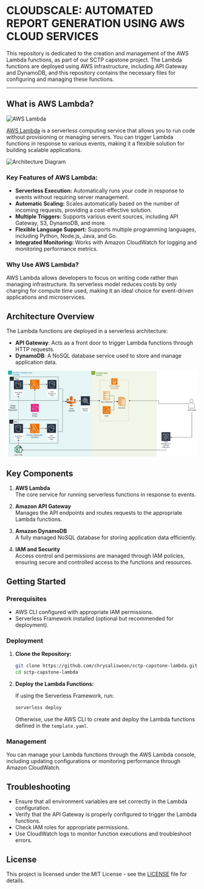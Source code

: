 # CLOUDSCALE: AUTOMATED REPORT GENERATION USING AWS CLOUD SERVICES

This repository is dedicated to the creation and management of the AWS Lambda functions, as part of our SCTP capstone project. The Lambda functions are deployed using AWS infrastructure, including API Gateway and DynamoDB, and this repository contains the necessary files for configuring and managing these functions.

---

## What is AWS Lambda?

![AWS Lambda](image.png)

[AWS Lambda](https://aws.amazon.com/lambda/) is a serverless computing service that allows you to run code without provisioning or managing servers. You can trigger Lambda functions in response to various events, making it a flexible solution for building scalable applications.

![Architecture Diagram](./assets/lambda-architecture.jpeg)

### Key Features of AWS Lambda:
- **Serverless Execution:** Automatically runs your code in response to events without requiring server management.
- **Automatic Scaling:** Scales automatically based on the number of incoming requests, providing a cost-effective solution.
- **Multiple Triggers:** Supports various event sources, including API Gateway, S3, DynamoDB, and more.
- **Flexible Language Support:** Supports multiple programming languages, including Python, Node.js, Java, and Go.
- **Integrated Monitoring:** Works with Amazon CloudWatch for logging and monitoring performance metrics.

### Why Use AWS Lambda?
AWS Lambda allows developers to focus on writing code rather than managing infrastructure. Its serverless model reduces costs by only charging for compute time used, making it an ideal choice for event-driven applications and microservices.

## Architecture Overview

The Lambda functions are deployed in a serverless architecture:
- **API Gateway**: Acts as a front door to trigger Lambda functions through HTTP requests.
- **DynamoDB**: A NoSQL database service used to store and manage application data.

![Architecture Diagram](https://github.com/chrysaliswoon/sctp-capstone-aws-insfrastructure/blob/main/assets/diagram.jpeg)

## Key Components

1. **AWS Lambda**  
   The core service for running serverless functions in response to events.

2. **Amazon API Gateway**  
   Manages the API endpoints and routes requests to the appropriate Lambda functions.

3. **Amazon DynamoDB**  
   A fully managed NoSQL database for storing application data efficiently.

4. **IAM and Security**  
   Access control and permissions are managed through IAM policies, ensuring secure and controlled access to the functions and resources.

## Getting Started

### Prerequisites
- AWS CLI configured with appropriate IAM permissions.
- Serverless Framework installed (optional but recommended for deployment).

### Deployment

1. **Clone the Repository:**

   ```bash
   git clone https://github.com/chrysaliswoon/sctp-capstone-lambda.git
   cd sctp-capstone-lambda
   ```

2. **Deploy the Lambda Functions:**

   If using the Serverless Framework, run:
   ```bash
   serverless deploy
   ```

   Otherwise, use the AWS CLI to create and deploy the Lambda functions defined in the `template.yaml`.

### Management

You can manage your Lambda functions through the AWS Lambda console, including updating configurations or monitoring performance through Amazon CloudWatch.

## Troubleshooting

- Ensure that all environment variables are set correctly in the Lambda configuration.
- Verify that the API Gateway is properly configured to trigger the Lambda functions.
- Check IAM roles for appropriate permissions.
- Use CloudWatch logs to monitor function executions and troubleshoot errors.

## License

This project is licensed under the MIT License - see the [LICENSE](LICENSE) file for details.
```
